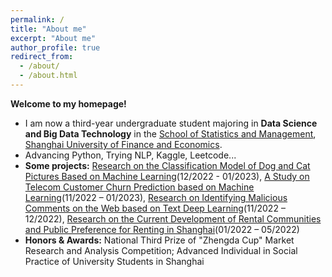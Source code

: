 ```yaml
---
permalink: /
title: "About me"
excerpt: "About me"
author_profile: true
redirect_from: 
  - /about/
  - /about.html
---
```


**Welcome to my homepage!**

* I am now a third-year undergraduate student majoring in **Data Science and Big Data Technology** in the [School of Statistics and Management](https://ssm.sufe.edu.cn/), [Shanghai University of Finance and Economics](https://www.sufe.edu.cn/).
* Advancing Python, Trying NLP, Kaggle, Leetcode...
* **Some projects:** [Research on the Classification Model of Dog and Cat Pictures Based on Machine Learning](https://github.com/Orlando0303/DS2022/tree/main/Final)(12/2022 - 01/2023), [A Study on Telecom Customer Churn Prediction based on Machine Learning](https://github.com/Orlando0303/ML2022/tree/main/Final)(11/2022 – 01/2023), [Research on Identifying Malicious Comments on the Web based on Text Deep Learning](https://github.com/Orlando0303/TM2022)(11/2022 – 12/2022), [Research on the Current Development of Rental Communities and Public Preference for Renting in Shanghai](http://Orlando0303.github.io/files/租赁社区.pdf)(01/2022 – 05/2022)
* **Honors & Awards:** National Third Prize of "Zhengda Cup" Market Research and Analysis Competition; Advanced Individual in Social Practice of University Students in Shanghai
